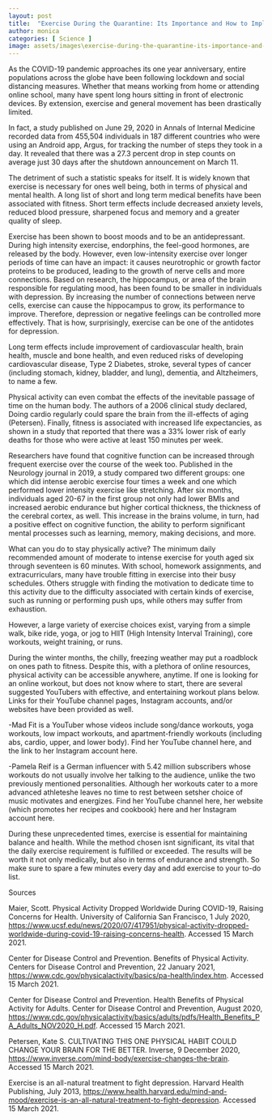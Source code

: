 ```yaml
---
layout: post
title:  "Exercise During the Quarantine: Its Importance and How to Implement It in Your Own Life"
author: monica
categories: [ Science ]
image: assets/images\exercise-during-the-quarantine-its-importance-and-how-to-implement-it-in-your-own-life.jpg
---
```


As the COVID-19 pandemic approaches its one year anniversary, entire populations across the globe have been following lockdown and social distancing measures. Whether that means working from home or attending online school, many have spent long hours sitting in front of electronic devices. By extension, exercise and general movement has been drastically limited.

In fact, a study published on June 29, 2020 in Annals of Internal Medicine recorded data from 455,504 individuals in 187 different countries who were using an Android app, Argus, for tracking the number of steps they took in a day. It revealed that there was a 27.3 percent drop in step counts on average just 30 days after the shutdown announcement on March 11. 

The detriment of such a statistic speaks for itself. It is widely known that exercise is necessary for ones well being, both in terms of physical and mental health. A long list of short and long term medical benefits have been associated with fitness. Short term effects include decreased anxiety levels, reduced blood pressure, sharpened focus and memory and a greater quality of sleep. 

Exercise has been shown to boost moods and to be an antidepressant. During high intensity exercise, endorphins, the feel-good hormones, are released by the body. However, even low-intensity exercise over longer periods of time can have an impact: it causes neurotrophic or growth factor proteins to be produced, leading to the growth of nerve cells and more connections. Based on research, the hippocampus, or area of the brain responsible for regulating mood, has been found to be smaller in individuals with depression. By increasing the number of connections between nerve cells, exercise can cause the hippocampus to grow, its performance to improve. Therefore, depression or negative feelings can be controlled more effectively. That is how, surprisingly, exercise can be one of the antidotes for depression. 

Long term effects include improvement of cardiovascular health, brain health, muscle and bone health, and even reduced risks of developing cardiovascular disease, Type 2 Diabetes, stroke, several types of cancer (including stomach, kidney, bladder, and lung), dementia, and Altzheimers, to name a few. 

Physical activity can even combat the effects of the inevitable passage of time on the human body. The authors of a 2006 clinical study declared, Doing cardio regularly could spare the brain from the ill-effects of aging (Petersen). Finally, fitness is associated with increased life expectancies, as shown in a study that reported that there was a 33% lower risk of early deaths for those who were active at least 150 minutes per week. 

Researchers have found that cognitive function can be increased through frequent exercise over the course of the week too. Published in the Neurology journal in 2019, a study compared two different groups: one which did intense aerobic exercise four times a week and one which performed lower intensity exercise like stretching. After six months, individuals aged 20-67 in the first group not only had lower BMIs and increased aerobic endurance but higher cortical thickness, the thickness of the cerebral cortex, as well. This increase in the brains volume, in turn, had a positive effect on cognitive function, the ability to perform significant mental processes such as learning, memory, making decisions, and more.  

What can you do to stay physically active? The minimum daily recommended amount of moderate to intense exercise for youth aged six through seventeen is 60 minutes. With school, homework assignments, and extracurriculars, many have trouble fitting in exercise into their busy schedules. Others struggle with finding the motivation to dedicate time to this activity due to the difficulty associated with certain kinds of exercise, such as running or performing push ups, while others may suffer from exhaustion. 

However, a large variety of exercise choices exist, varying from a simple walk, bike ride, yoga, or jog to HIIT (High Intensity Interval Training), core workouts, weight training, or runs.

 

During the winter months, the chilly, freezing weather may put a roadblock on ones path to fitness. Despite this, with a plethora of online resources, physical activity can be accessible anywhere, anytime. If one is looking for an online workout, but does not know where to start, there are several suggested YouTubers with effective, and entertaining workout plans below. Links for their YouTube channel pages, Instagram accounts, and/or websites have been provided as well.

-Mad Fit is a YouTuber whose videos include song/dance workouts, yoga workouts, low impact workouts, and apartment-friendly workouts (including abs, cardio, upper, and lower body). Find her YouTube channel here, and the link to her Instagram account here. 

-Pamela Reif is a German influencer with 5.42 million subscribers whose workouts do not usually involve her talking to the audience, unlike the two previously mentioned personalities. Although her workouts cater to a more advanced athleteshe leaves no time to rest between setsher choice of music motivates and energizes.  Find her YouTube channel here, her website (which promotes her recipes and cookbook) here and her Instagram account here.   

During these unprecedented times, exercise is essential for maintaining balance and health. While the method chosen isnt significant, its vital that the daily exercise requirement is fulfilled or exceeded. The results will be worth it not only medically, but also in terms of endurance and strength. So make sure to spare a few minutes every day and add exercise to your to-do list. 

Sources

Maier, Scott. Physical Activity Dropped Worldwide During COVID-19, Raising Concerns for Health. University of California San Francisco, 1 July 2020, https://www.ucsf.edu/news/2020/07/417951/physical-activity-dropped-worldwide-during-covid-19-raising-concerns-health. Accessed 15 March 2021.

Center for Disease Control and Prevention. Benefits of Physical Activity. Centers for Disease Control and Prevention, 22 January 2021, https://www.cdc.gov/physicalactivity/basics/pa-health/index.htm. Accessed 15 March 2021.

Center for Disease Control and Prevention. Health Benefits of Physical Activity for Adults. Center for Disease Control and Prevention, August 2020, https://www.cdc.gov/physicalactivity/basics/adults/pdfs/Health_Benefits_PA_Adults_NOV2020_H.pdf. Accessed 15 March 2021.

Petersen, Kate S. CULTIVATING THIS ONE PHYSICAL HABIT COULD CHANGE YOUR BRAIN FOR THE BETTER. Inverse, 9 December 2020, https://www.inverse.com/mind-body/exercise-changes-the-brain. Accessed 15 March 2021.

Exercise is an all-natural treatment to fight depression. Harvard Health Publishing, July 2013, https://www.health.harvard.edu/mind-and-mood/exercise-is-an-all-natural-treatment-to-fight-depression. Accessed 15 March 2021.


